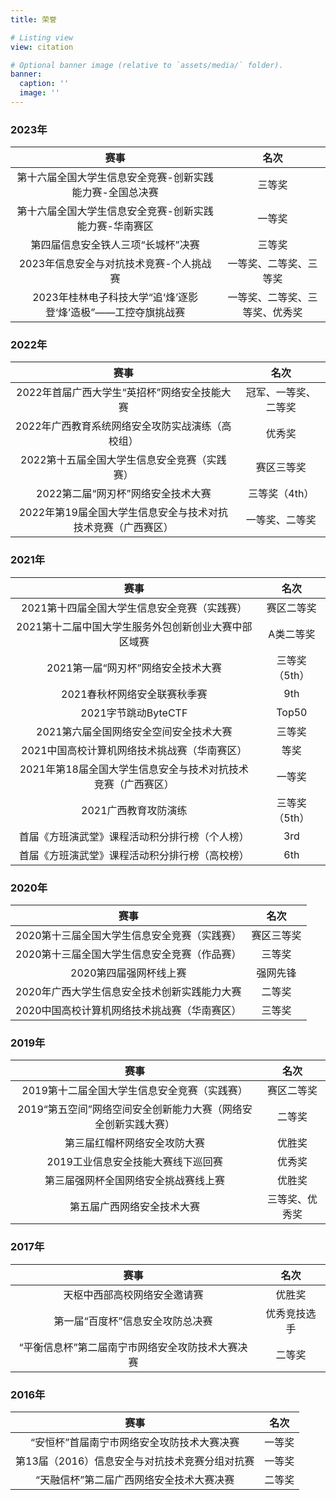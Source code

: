 ```yaml
---
title: 荣誉

# Listing view
view: citation

# Optional banner image (relative to `assets/media/` folder).
banner:
  caption: ''
  image: ''
---
```


### 2023年
|                             赛事                             |              名次              |
| :----------------------------------------------------------: | :----------------------------: |
|   第十六届全国大学生信息安全竞赛-创新实践能力赛-全国总决赛   |             三等奖             |
|    第十六届全国大学生信息安全竞赛-创新实践能力赛-华南赛区    |             一等奖             |
|              第四届信息安全铁人三项“长城杯”决赛              |             三等奖             |
|           2023年信息安全与对抗技术竞赛-个人挑战赛            |     一等奖、二等奖、三等奖     |
| 2023年桂林电子科技大学“追‘烽’逐影 登‘烽’造极”——工控夺旗挑战赛 | 一等奖、二等奖、三等奖、优秀奖 |

### 2022年

|                             赛事                             |         名次         |
| :----------------------------------------------------------: | :------------------: |
|         2022年首届广西大学生“英招杯”网络安全技能大赛         | 冠军、一等奖、二等奖 |
|       2022年广西教育系统网络安全攻防实战演练（高校组）       |        优秀奖        |
|         2022第十五届全国大学生信息安全竞赛（实践赛）         |      赛区三等奖      |
|              2022第二届“网刃杯”网络安全技术大赛              |    三等奖（4th）     |
| 2022年第19届全国大学生信息安全与技术对抗技术竞赛（广西赛区） |    一等奖、二等奖    |

### 2021年

|                             赛事                             |     名次      |
| :----------------------------------------------------------: | :-----------: |
|         2021第十四届全国大学生信息安全竞赛（实践赛）         |  赛区二等奖   |
|     2021第十二届中国大学生服务外包创新创业大赛中部区域赛     |   A类二等奖   |
|              2021第一届“网刃杯”网络安全技术大赛              | 三等奖（5th） |
|                 2021春秋杯网络安全联赛秋季赛                 |      9th      |
|                     2021字节跳动ByteCTF                      |     Top50     |
|            2021第六届全国网络安全空间安全技术大赛            |    三等奖     |
|         2021中国高校计算机网络技术挑战赛（华南赛区）         |     等奖      |
| 2021年第18届全国大学生信息安全与技术对抗技术竞赛（广西赛区） |    一等奖     |
|                     2021广西教育攻防演练                     | 三等奖（5th） |
|        首届《方班演武堂》课程活动积分排行榜（个人榜）        |      3rd      |
|        首届《方班演武堂》课程活动积分排行榜（高校榜）        |      6th      |

### 2020年

|                     赛事                     |    名次    |
| :------------------------------------------: | :--------: |
| 2020第十三届全国大学生信息安全竞赛（实践赛） | 赛区三等奖 |
| 2020第十三届全国大学生信息安全竞赛（作品赛） |   三等奖   |
|            2020第四届强网杯线上赛            |  强网先锋  |
| 2020年广西大学生信息安全技术创新实践能力大赛 |   二等奖   |
| 2020中国高校计算机网络技术挑战赛（华南赛区） |   三等奖   |

### 2019年

|                             赛事                             |      名次      |
| :----------------------------------------------------------: | :------------: |
|         2019第十二届全国大学生信息安全竞赛（实践赛）         |   赛区二等奖   |
| 2019“第五空间”网络空间安全创新能力大赛（网络安全创新实践大赛） |     二等奖     |
|                 第三届红帽杯网络安全攻防大赛                 |     优胜奖     |
|              2019工业信息安全技能大赛线下巡回赛              |     优秀奖     |
|             第三届强网杯全国网络安全挑战赛线上赛             |     优胜奖     |
|                  第五届广西网络安全技术大赛                  | 三等奖、优秀奖 |

### 2017年

|                       赛事                       |     名次     |
| :----------------------------------------------: | :----------: |
|           天枢中西部高校网络安全邀请赛           |    优胜奖    |
|         第一届“百度杯”信息安全攻防总决赛         | 优秀竞技选手 |
| “平衡信息杯”第二届南宁市网络安全攻防技术大赛决赛 |    二等奖    |

### 2016年

|                      赛事                      |  名次  |
| :--------------------------------------------: | :----: |
|   “安恒杯”首届南宁市网络安全攻防技术大赛决赛   | 一等奖 |
| 第13届（2016）信息安全与对抗技术竞赛分组对抗赛 | 一等奖 |
|    “天融信杯”第二届广西网络安全技术大赛决赛    | 二等奖 |

